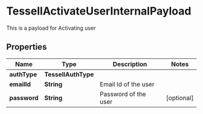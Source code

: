 

# TessellActivateUserInternalPayload

This is a payload for Activating user

## Properties

Name | Type | Description | Notes
------------ | ------------- | ------------- | -------------
**authType** | **TessellAuthType** |  | 
**emailId** | **String** | Email Id of the user | 
**password** | **String** | Password of the user |  [optional]



